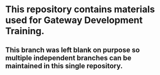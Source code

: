 # This repository contains materials used for Gateway Development Training.

## This branch was left blank on purpose so multiple independent branches can be maintained in this single repository.
